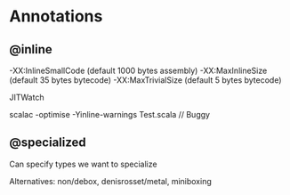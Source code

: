 # Annotations

## @inline
-XX:InlineSmallCode (default 1000 bytes assembly)
-XX:MaxInlineSize (default 35 bytes bytecode)
-XX:MaxTrivialSize (default 5 bytes bytecode)

JITWatch

scalac -optimise -Yinline-warnings Test.scala // Buggy

## @specialized
Can specify types we want to specialize

Alternatives: non/debox, denisrosset/metal, miniboxing

